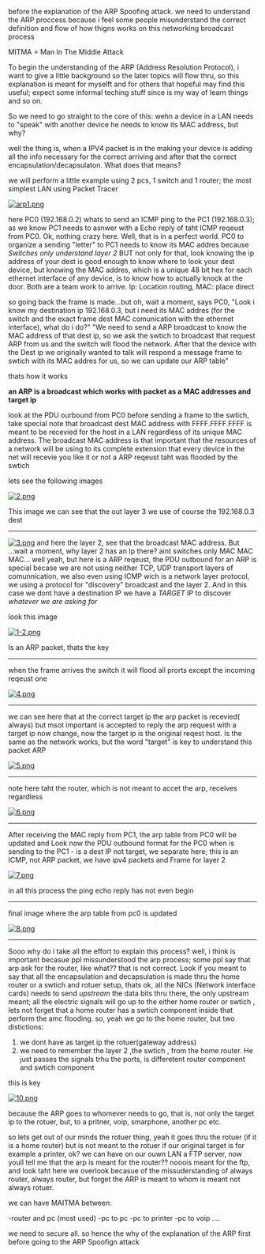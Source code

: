 before the explanation of the ARP Spoofing attack. we need to understand the ARP proccess because i feel some people misunderstand the correct definition and flow of how thigns works on this networking broadcast process

MITMA = Man In The Middle Attack


To begin the understanding of the ARP (Address Resolution Protocol), i want to give a little background so the later topics will flow thru, so this explanation is meant for myselft and for others that hopeful may find this useful; expect some informal teching stuff since is my way of learn things and so on.

So we need to go straight to the core of this: wehn a device in a LAN needs to "speak" with another device he needs to know its MAC address, but why?

well the thing is, when a IPV4 packet is in the making your device is adding all the info necessary for the correct arriving and after that the correct encapsulation/decapsulaton. What does that means?

we will perform a little example using 2 pcs, 1 switch and 1 router; the most simplest LAN using Packet Tracer



[![arp1.png](https://i.postimg.cc/MpMD728w/arp1.png)](https://postimg.cc/mP4C4nDp)



here PC0 (192.168.0.2) whats to send an ICMP ping to the PC1 (192.168.0.3); as we know PC1 needs to asnwer with a Echo reply of taht ICMP reqeust from PC0. Ok, nothing crazy here. Well, that is in a perfect world. PC0 to organize a sending "letter" to PC1 needs to know its MAC addres because *Switches only understand layer 2*  BUT not only for that, look knowing the ip address of your dest is good enough to know where to look your dest device, but knowing the MAC addres, which is a unique 48 bit hex for each ethernet interface of any device, is to know how to actually knock at the door. Both are a team work to arrive. Ip: Location routing, MAC: place direct

so going back the frame is made...but oh, wait a moment, 
says PC0, "Look i know my destination ip 192.168.0.3, but i need its MAC addres (for the switch and the exact frame dest MAC comunication with the ethernet interface), what do i do?"
"We need to send a ARP broadcast to know the MAC address of that dest ip, so we ask the swtich to broadcast that request ARP  from us and the switch will flood the network. After that the device with the Dest ip we originally wanted to talk will respond a message frame to swtich with its MAC addres for us, so we can update our ARP table"

thats how it works


**an ARP is a broadcast which works with packet as a MAC addresses and target ip**



look at the PDU ourbound from PC0 before sending a frame to the swtich, take special note that broadcast dest MAC address with FFFF.FFFF.FFFF is meant to be recevied for the host in a LAN regardless of its unique MAC address. The broadcast MAC address is that important that the resources of a network will be using to its complete extension that every device in the net will recevie you like it or not a ARP reqeust taht was flooded by the swtich

lets see the following images


[![2.png](https://i.postimg.cc/Hx43rw17/2.png)](https://postimg.cc/bDr1M2Jz)


This image we can see that the out layer 3 we use of course the 192.168.0.3 dest



-----------


[![3.png](https://i.postimg.cc/PJS44dxX/3.png)](https://postimg.cc/jnJPq0Pm)
and here the layer 2, see that the broadcast MAC address. But ...wait a moment, why layer 2 has an Ip there? aint switches only MAC MAC MAC...
well yeah, but here is a ARP reqeust, the PDU outbound for an ARP is special becase we are not using neither TCP, UDP transport layers of comunnication, we also even using ICMP wich is a network layer protocol, we using a protocol for "discovery" broadcast and the layer 2. And in this case we dont have a destination IP we have a *TARGET* IP to discover *whatever we are asking for*

look this image


[![1-2.png](https://i.postimg.cc/KvcpgHzc/1-2.png)](https://postimg.cc/Rq8LkGK2)



Is an ARP packet, thats the key

------------


when the frame arrives the switch it will flood all prorts except the incoming reqeust one

[![4.png](https://i.postimg.cc/Fzrp3YhC/4.png)](https://postimg.cc/njWqtcjq)

-------------

we can see here that at the correct target ip the arp packet is recevied( always) but msot important is accepted to reply the arp request with a target ip now change, now the target ip is the original reqest host. Is the same as the network works, but the word "target" is key to understand this packet ARP

[![5.png](https://i.postimg.cc/ZYHVZxLG/5.png)](https://postimg.cc/w3thQJZ2)

-------------



note here taht the router, which is not meant to accet the arp, receives regardless

[![6.png](https://i.postimg.cc/yYNnN3Qk/6.png)](https://postimg.cc/3WP2SNHT)



--------------

After receiving the MAC reply from PC1, the arp table from PC0 will be updated and Look now the PDU outbound format for the PC0 when is sending to the PC1 - is a dest IP not target, we separate here; this is an ICMP, not ARP packet, we have ipv4 packets and Frame for layer 2

[![7.png](https://i.postimg.cc/L60Dg4wv/7.png)](https://postimg.cc/zVKK9NJR)

in all this process the ping echo reply has not even begin


--------

final image where the arp table from pc0 is updated 


[![8.png](https://i.postimg.cc/ydWjPvWq/8.png)](https://postimg.cc/k63WMNxw)



---------------


Sooo why do i take all the effort to explain this process? well, i think is important becasue ppl missunderstood the arp process; some ppl say that arp ask for the router, like what?? that is not correct. Look if you meant to say that all the encapsulation and decapsulation is made thru the home router or a swtich and rotuer setup, thats ok, all the NICs (Network interface cards) needs to send *upstream* the data bits thru there, the only upstream meant; all the electric signals will go up to the either home router or swtich , lets not forget that a home router has a swtich component inside that perform the amc flooding. so, yeah we go to the home router, but two distictions:

1. we dont have as target ip the rotuer(gateway address)
2. we need to remember the layer 2 ,the swtich , from the home router. He just passes the signals trhu the ports, is differetent router component and swtich component


this is key

[![10.png](https://i.postimg.cc/RhkPs8D6/10.png)](https://postimg.cc/xNPyqsYn)



because the ARP goes to whomever needs to go, that is, not only the target ip to the rotuer, but, to a pritner, voip, smarphone, another pc etc.

so lets get out of our minds the rotuer thing, yeah it goes thru the rotuer (if it is a home router) but is not meant to the rotuer if our original target is for example a printer, ok?
we can have on our ouwn LAN a FTP server, now youll tell me that the arp is meant for the router?? nooois meant for the ftp, and look taht here we overlook becasue of the missuderstanding of always router, always router, but forget the ARP is meant to whom is meant not always rotuer.

we can have MAITMA between:

-router and pc (most used)
-pc to pc
-pc to printer
-pc to voip
....



we need to secure all. so hence the why of the explanation of the ARP first before going to the ARP Spoofign attack



